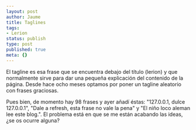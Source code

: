 ```yaml
---
layout: post
author: Jaume
title: Taglines
tags:
- Lerion
status: publish
type: post
published: true
meta: {}
---
```

El tagline es esa frase que se encuentra debajo del título (lerion) y que normalmente sirve para dar una pequeña explicación del contenido de la página. Desde hace ocho meses optamos por poner un tagline aleatorio con frases graciosas.

Pues bien, de momento hay 98 frases y ayer añadí éstas: "127.0.0.1, dulce 127.0.0.1", "Dale a refresh, esta frase no vale la pena" y "El niño loco aleman lee este blog.". El problema está en que se me están acabando las ideas, ¿se os ocurre alguna?
